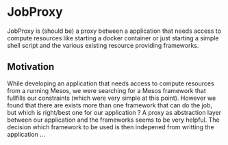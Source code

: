 # JobProxy

JobProxy is (should be) a proxy between a application that needs access to compute resources like starting a docker container or just starting a simple shell script and the various existing resource providing frameworks. 


## Motivation
While developing an application that needs access to compute resources from a running Mesos, we were searching for a Mesos framework that fullfills our constraints (which were very simple at this point). However we found that there are exists more than one framework that can do the job, but which is right/best one for our application ? A proxy as abstraction layer between our application and the frameworks seems to be very helpful. The decision which framework to be used is then indepened from writting the application ...


